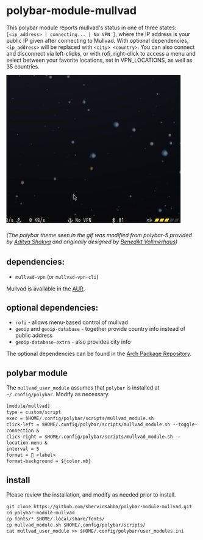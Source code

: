 # polybar-module-mullvad

This polybar module reports mullvad's status in one of three states: `[<ip_address> | connecting... | No VPN ]`, where the IP address is your public IP given after connecting to Mullvad. With optional dependencies, `<ip_address>` will be replaced with `<city> <country>`. You can also connect and disconnect via left-clicks, or with rofi, right-click to access a menu and select between your favorite locations, set in VPN_LOCATIONS, as well as 35 countries.

![](mullvad-demo.gif)

###### (The polybar theme seen in the gif was modified from polybar-5 provided by [Aditya Shakya](https://github.com/adi1090x/polybar-themes) and originally designed by [Benedikt Vollmerhaus](https://gitlab.com/BVollmerhaus))

## dependencies:
- `mullvad-vpn` (or `mullvad-vpn-cli`)

Mullvad is available in the [AUR](https://aur.archlinux.org/packages/mullvad-vpn/).

## optional dependencies: 
- `rofi` 				  - allows menu-based control of mullvad
- `geoip` and `geoip-database` - together provide country info instead of public address
- `geoip-database-extra`  - also provides city info

The optional dependencies can be found in the [Arch Package Repository](https://www.archlinux.org/packages/).

## polybar module

The `mullvad_user_module` assumes that `polybar` is installed at `~/.config/polybar`. Modify as necessary.
```
[module/mullvad]
type = custom/script
exec = $HOME/.config/polybar/scripts/mullvad_module.sh
click-left = $HOME/.config/polybar/scripts/mullvad_module.sh --toggle-connection &
click-right = $HOME/.config/polybar/scripts/mullvad_module.sh --location-menu &
interval = 5
format =  <label>
format-background = ${color.mb}
```

## install

Please review the installation, and modify as needed prior to install.

```
git clone https://github.com/shervinsahba/polybar-module-mullvad.git
cd polybar-module-mullvad
cp fonts/* $HOME/.local/share/fonts/
cp mullvad_module.sh $HOME/.config/polybar/scripts/
cat mullvad_user_module >> $HOME/.config/polybar/user_modules.ini
